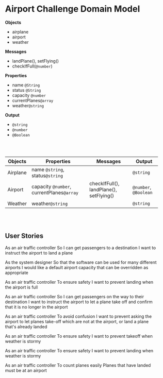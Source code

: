# Airport Challenge Domain Model

**Objects**
- airplane
- airport
- weather
  
  

**Messages**

- landPlane(), setFlying()
- checkIfFull(`@number`)
  
**Properties**

- name `@String`
- status `@String`
- capacity `@number`
- currentPlanes`@array`
- weather`@string`  

**Output**

- `@string`
- `@number`
- `@Boolean` 
  
<br><br>

| Objects  | Properties                                | Messages                                | Output                |
| -------- | ----------------------------------------- | --------------------------------------- | --------------------- |
| Airplane | name `@string`, status`@string`           |                                         | `@string`             |
| Airport  | capacity `@number`, currentPlanes`@array` | checkIfFull(), landPlane(), setFlying() | `@number`, `@Boolean` |
| Weather  | weather`@string`                          |                                         | `@string`             |

<br><br>

## User Stories

As an air traffic controller
So I can get passengers to a destination
I want to instruct the airport to land a plane

As the system designer
So that the software can be used for many different airports
I would like a default airport capacity that can be overridden as appropriate

As an air traffic controller
To ensure safety
I want to prevent landing when the airport is full

As an air traffic controller
So I can get passengers on the way to their destination
I want to instruct the airport to let a plane take off and confirm that it is no longer in the airport

As an air traffic controller
To avoid confusion
I want to prevent asking the airport to let planes take-off which are not at the airport, or land a plane that's already landed

As an air traffic controller
To ensure safety
I want to prevent takeoff when weather is stormy

As an air traffic controller
To ensure safety
I want to prevent landing when weather is stormy

As an air traffic controller
To count planes easily
Planes that have landed must be at an airport
